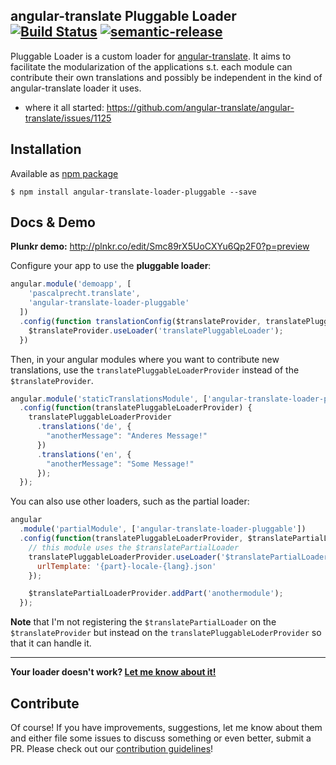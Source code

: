 angular-translate Pluggable Loader [![Build Status](https://travis-ci.org/juristr/angular-translate-loader-pluggable.svg?branch=master)](https://travis-ci.org/juristr/angular-translate-loader-pluggable) [![semantic-release](https://img.shields.io/badge/%20%20%F0%9F%93%A6%F0%9F%9A%80-semantic--release-e10079.svg)](https://github.com/semantic-release/semantic-release)
---

Pluggable Loader is a custom loader for [angular-translate](https://github.com/angular-translate/angular-translate). It aims to facilitate the modularization of the applications s.t. each module can contribute their own translations and possibly be independent in the kind of angular-translate loader it uses.

- where it all started: https://github.com/angular-translate/angular-translate/issues/1125

## Installation

Available as [npm package](https://www.npmjs.com/package/angular-translate-loader-pluggable)

```
$ npm install angular-translate-loader-pluggable --save
```

## Docs & Demo

**Plunkr demo:** http://plnkr.co/edit/Smc89rX5UoCXYu6Qp2F0?p=preview

Configure your app to use the **pluggable loader**:

```javascript
angular.module('demoapp', [
    'pascalprecht.translate',
    'angular-translate-loader-pluggable'
  ])
  .config(function translationConfig($translateProvider, translatePluggableLoaderProvider) {
    $translateProvider.useLoader('translatePluggableLoader');
  })
```

Then, in your angular modules where you want to contribute new translations, use the `translatePluggableLoaderProvider` instead of the `$translateProvider`.

```javascript
angular.module('staticTranslationsModule', ['angular-translate-loader-pluggable'])
  .config(function(translatePluggableLoaderProvider) {
    translatePluggableLoaderProvider
      .translations('de', {
        "anotherMessage": "Anderes Message!"
      })
      .translations('en', {
        "anotherMessage": "Some Message!"
      });
  });
```

You can also use other loaders, such as the partial loader:

```javascript
angular
  .module('partialModule', ['angular-translate-loader-pluggable'])
  .config(function(translatePluggableLoaderProvider, $translatePartialLoaderProvider){
    // this module uses the $translatePartialLoader
    translatePluggableLoaderProvider.useLoader('$translatePartialLoader', {
      urlTemplate: '{part}-locale-{lang}.json'
    });

    $translatePartialLoaderProvider.addPart('anothermodule');
  });
```

**Note** that I'm not registering the `$translatePartialLoader` on the `$translateProvider` but instead on the `translatePluggableLoderProvider` so that it can handle it.

---

**Your loader doesn't work? [Let me know about it!](https://github.com/juristr/angular-translate-loader-pluggable/issues)**

## Contribute

Of course! If you have improvements, suggestions, let me know about them and either file some issues to discuss something or even better, submit a PR. Please check out our [contribution guidelines](CONTRIBUTING.md)!
